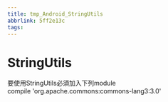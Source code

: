 ```yaml
---
title: tmp_Android_StringUtils
abbrlink: 5ff2e13c
tags:
---
```

StringUtils
===

要使用StringUtils必須加入下列module  
compile 'org.apache.commons:commons-lang3:3.0'  